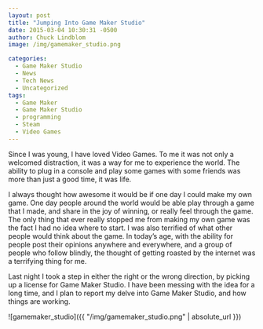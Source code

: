 ```yaml
---
layout: post
title: "Jumping Into Game Maker Studio"
date: 2015-03-04 10:30:31 -0500
author: Chuck Lindblom
image: /img/gamemaker_studio.png

categories:
  - Game Maker Studio
  - News
  - Tech News
  - Uncategorized
tags:
  - Game Maker
  - Game Maker Studio
  - programming
  - Steam
  - Video Games
---
```


Since I was young, I have loved Video Games. To me it was not only a welcomed distraction, it was a way for me to experience the world. The ability to plug in a console and play some games with some friends was more than just a good time, it was life.

I always thought how awesome it would be if one day I could make my own game. One day people around the world would be able play through a game that I made, and share in the joy of winning, or really feel through the game. The only thing that ever really stopped me from making my own game was the fact I had no idea where to start. I was also terrified of what other people would think about the game. In today&#8217;s age, with the ability for people post their opinions anywhere and everywhere, and a group of people who follow blindly, the thought of getting roasted by the internet was a terrifying thing for me.

Last night I took a step in either the right or the wrong direction, by picking up a license for Game Maker Studio. I have been messing with the idea for a long time, and I plan to report my delve into Game Maker Studio, and how things are working.

![gamemaker_studio]({{ "/img/gamemaker_studio.png" | absolute_url }})
